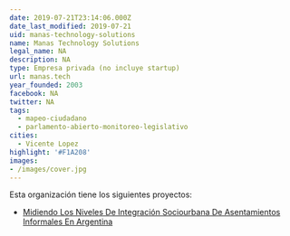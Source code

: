 ```yaml
---
date: 2019-07-21T23:14:06.000Z
date_last_modified: 2019-07-21
uid: manas-technology-solutions
name: Manas Technology Solutions
legal_name: NA
description: NA
type: Empresa privada (no incluye startup)
url: manas.tech
year_founded: 2003
facebook: NA
twitter: NA
tags:
  - mapeo-ciudadano
  - parlamento-abierto-monitoreo-legislativo
cities: 
  - Vicente Lopez
highlight: '#F1A208'
images:
- /images/cover.jpg
---
```


Esta organización tiene los siguientes proyectos:

- [Midiendo Los Niveles De Integración Sociourbana De Asentamientos Informales En Argentina](/i/midiendo-los-niveles-de-integracion-sociourbana-de-asentamientos-informales-en-argentina.html)
